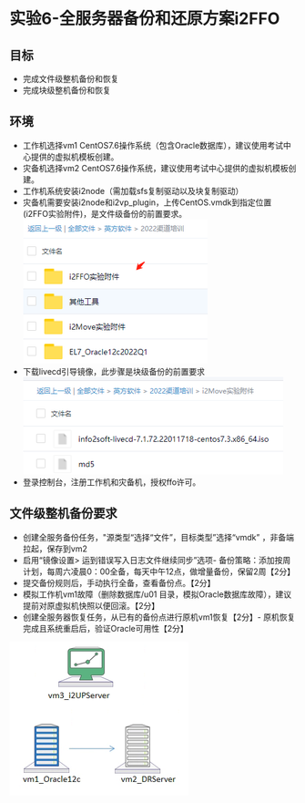 # 实验6-全服务器备份和还原方案i2FFO

## 目标

- 完成文件级整机备份和恢复
- 完成块级整机备份和恢复

## 环境

- 工作机选择vm1 CentOS7.6操作系统（包含Oracle数据库），建议使用考试中心提供的虚拟机模板创建。
- 灾备机选择vm2 CentOS7.6操作系统，建议使用考试中心提供的虚拟机模板创建。
- 工作机系统安装i2node（需加载sfs复制驱动以及块复制驱动）
- 灾备机需要安装i2node和i2vp_plugin，上传CentOS.vmdk到指定位置(i2FFO实验附件)，是文件级备份的前置要求。
  ![image.png](https://raw.githubusercontent.com/shuiyuewusong/Image-storage/main/test/image-2024-05-25-21-51-53-387.png)
- 下载livecd引导镜像，此步骤是块级备份的前置要求
  ![image.png](https://raw.githubusercontent.com/shuiyuewusong/Image-storage/main/test/image-2024-05-25-21-52-13-209.png)
- 登录控制台，注册工作机和灾备机，授权ffo许可。

## 文件级整机备份要求

- 创建全服务备份任务，"源类型“选择“文件”，目标类型”选择“vmdk” ，非备端拉起，保存到vm2
- 启用“镜像设置> 运到错误写入日志文件继续同步”选项- 备份策略：添加按周计划，每周六凌晨0：00全备，每天中午12点，做增量备份，保留2周【2分】
- 提交备份规则后，手动执行全备，查看备份点。【2分】
- 模拟工作机vm1故障（删除数据库/u01 目录，模拟Oracle数据库故障），建议提前对原虚拟机快照以便回滚。【2分】
- 创建全服务器恢复任务，从已有的备份点进行原机vm1恢复【2分】- 原机恢复完成且系统重启后，验证Oracle可用性【2分】

![image.png](https://raw.githubusercontent.com/shuiyuewusong/Image-storage/main/test/image-2024-05-25-21-52-38-061.png)

